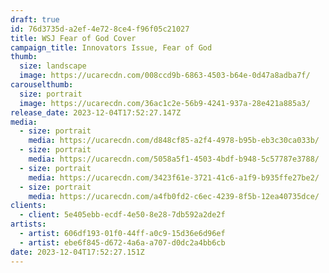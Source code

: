 ```yaml
---
draft: true
id: 76d3735d-a2ef-4e72-8ce4-f96f05c21027
title: WSJ Fear of God Cover
campaign_title: Innovators Issue, Fear of God
thumb:
  size: landscape
  image: https://ucarecdn.com/008ccd9b-6863-4503-b64e-0d47a8adba7f/
carouselthumb:
  size: portrait
  image: https://ucarecdn.com/36ac1c2e-56b9-4241-937a-28e421a885a3/
release_date: 2023-12-04T17:52:27.147Z
media:
  - size: portrait
    media: https://ucarecdn.com/d848cf85-a2f4-4978-b95b-eb3c30ca033b/
  - size: portrait
    media: https://ucarecdn.com/5058a5f1-4503-4bdf-b948-5c57787e3788/
  - size: portrait
    media: https://ucarecdn.com/3423f61e-3721-41c6-a1f9-b935ffe27be2/
  - size: portrait
    media: https://ucarecdn.com/a4fb0fd2-c6ec-4239-8f5b-12ea40735dce/
clients:
  - client: 5e405ebb-ecdf-4e50-8e28-7db592a2de2f
artists:
  - artist: 606df193-01f0-44ff-a0c9-15d36e6d96ef
  - artist: ebe6f845-d672-4a6a-a707-d0dc2a4bb6cb
date: 2023-12-04T17:52:27.151Z
---
```

